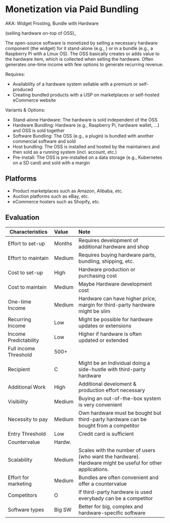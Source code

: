 # Monetization via Paid Bundling
AKA: Widget Frosting, Bundle with Hardware

(selling hardware on-top of OSS)_

The open-source software is monetized by selling a necessary hardware component (the widget) for it stand-alone (e.g., ) or in a bundle (e.g., a Raspberry Pi with a Linux OS). The OSS basically creates or adds value to the hardware item, which is collected when selling the hardware. Often generates one-time income with few options to generate recurring revenue.

Requires:
* Availablilty of a hardware system sellable with a premium or self-produced
* Creating bundled products with a USP on marketplaces or self-hosted eCommerce website

Variants & Options:
* Stand-alone Hardware: The hardware is sold independent of the OSS
* Hardware Bundling: Hardware (e.g., Raspberry Pi, hardware wallet, ...) and OSS is sold together
* Software Bundling: The OSS (e.g., a plugin) is bundled with another commercial software and sold
* Host bundling: The OSS is installed and hosted by the maintainers and then sold as a running system (incl. account, etc.)
* Pre-Install: The OSS is pre-installed on a data storage (e.g., Kubernetes on a SD card) and sold with a margin

## Platforms
* Product marketplaces such as Amazon, Alibaba, etc.
* Auction platforms such as eBay, etc.
* eCommerce hosters such as Shopify, etc.

## Evaluation

| Characteristics                   | Value  | Note |
| --------------------------------- |:------ |:---- |
| Effort to set-up                  | Months | Requires development of additional hardware and shop
| Effort to maintain                | Medium | Requires buying hardware parts, bundling, shipping, etc.
| Cost to set-up                    | High   | Hardware production or purchasing cost
| Cost to maintain                  | Medium | Maybe Hardware development cost
| One-time Income                   | Medium | Hardware can have higher price, margin for third-party hardware might be slim
| Recurring Income                  | Low    | Might be possible for hardware updates or extensions
| Income Predictability             | Low    | Higher if hardware is often updated or extended
| Full income Threshold             | 500+   | 
| Recipient                         | C      | Might be an Individual doing a side-hustle with third-party hardware
| Additional Work                   | High   | Additional develoment & production effort necessary
| Visibility                        | Medium | Buying an out-of-the-box system is very convenient
| Necessity to pay                  | Medium | Own hardware must be bought but third-party hardware can be bought from a competitor
| Entry Threshold                   | Low    | Credit card is sufficient
| Countervalue                      | Hardw. | 
| Scalability                       | Medium | Scales with the number of users (who want the hardware). Hardware might be useful for other applications.
| Effort for marketing              | Medium | Bundles are often convenient and offer a countervalue
| Competitors                       | O      | If third-party hardware is used everybady can be a competitor
| Software types                    | Big SW | Better for big, complex and hardware-specific software


